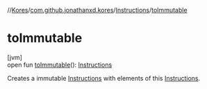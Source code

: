 //[Kores](../../../index.md)/[com.github.jonathanxd.kores](../index.md)/[Instructions](index.md)/[toImmutable](to-immutable.md)

# toImmutable

[jvm]\
open fun [toImmutable](to-immutable.md)(): [Instructions](index.md)

Creates a immutable [Instructions](index.md) with elements of this [Instructions](index.md).
